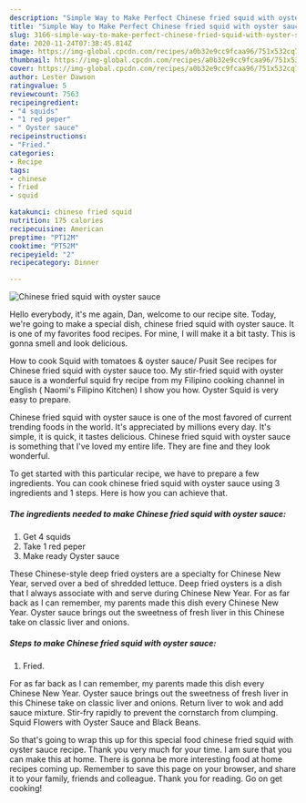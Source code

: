 ```yaml
---
description: "Simple Way to Make Perfect Chinese fried squid with oyster sauce"
title: "Simple Way to Make Perfect Chinese fried squid with oyster sauce"
slug: 3166-simple-way-to-make-perfect-chinese-fried-squid-with-oyster-sauce
date: 2020-11-24T07:38:45.814Z
image: https://img-global.cpcdn.com/recipes/a0b32e9cc9fcaa96/751x532cq70/chinese-fried-squid-with-oyster-sauce-recipe-main-photo.jpg
thumbnail: https://img-global.cpcdn.com/recipes/a0b32e9cc9fcaa96/751x532cq70/chinese-fried-squid-with-oyster-sauce-recipe-main-photo.jpg
cover: https://img-global.cpcdn.com/recipes/a0b32e9cc9fcaa96/751x532cq70/chinese-fried-squid-with-oyster-sauce-recipe-main-photo.jpg
author: Lester Dawson
ratingvalue: 5
reviewcount: 7563
recipeingredient:
- "4 squids"
- "1 red peper"
- " Oyster sauce"
recipeinstructions:
- "Fried."
categories:
- Recipe
tags:
- chinese
- fried
- squid

katakunci: chinese fried squid 
nutrition: 175 calories
recipecuisine: American
preptime: "PT12M"
cooktime: "PT52M"
recipeyield: "2"
recipecategory: Dinner

---
```



![Chinese fried squid with oyster sauce](https://img-global.cpcdn.com/recipes/a0b32e9cc9fcaa96/751x532cq70/chinese-fried-squid-with-oyster-sauce-recipe-main-photo.jpg)

Hello everybody, it's me again, Dan, welcome to our recipe site. Today, we're going to make a special dish, chinese fried squid with oyster sauce. It is one of my favorites food recipes. For mine, I will make it a bit tasty. This is gonna smell and look delicious.

How to cook Squid with tomatoes &amp; oyster sauce/ Pusit See recipes for Chinese fried squid with oyster sauce too. My stir-fried squid with oyster sauce is a wonderful squid fry recipe from my Filipino cooking channel in English ( Naomi&#39;s Filipino Kitchen) I show you how. Oyster Squid is very easy to prepare.

Chinese fried squid with oyster sauce is one of the most favored of current trending foods in the world. It's appreciated by millions every day. It's simple, it is quick, it tastes delicious. Chinese fried squid with oyster sauce is something that I've loved my entire life. They are fine and they look wonderful.


To get started with this particular recipe, we have to prepare a few ingredients. You can cook chinese fried squid with oyster sauce using 3 ingredients and 1 steps. Here is how you can achieve that.

<!--inarticleads1-->

##### The ingredients needed to make Chinese fried squid with oyster sauce:

1. Get 4 squids
1. Take 1 red peper
1. Make ready  Oyster sauce


These Chinese-style deep fried oysters are a specialty for Chinese New Year, served over a bed of shredded lettuce. Deep fried oysters is a dish that I always associate with and serve during Chinese New Year. For as far back as I can remember, my parents made this dish every Chinese New Year. Oyster sauce brings out the sweetness of fresh liver in this Chinese take on classic liver and onions. 

<!--inarticleads2-->

##### Steps to make Chinese fried squid with oyster sauce:

1. Fried.


For as far back as I can remember, my parents made this dish every Chinese New Year. Oyster sauce brings out the sweetness of fresh liver in this Chinese take on classic liver and onions. Return liver to wok and add sauce mixture. Stir-fry rapidly to prevent the cornstarch from clumping. Squid Flowers with Oyster Sauce and Black Beans. 

So that's going to wrap this up for this special food chinese fried squid with oyster sauce recipe. Thank you very much for your time. I am sure that you can make this at home. There is gonna be more interesting food at home recipes coming up. Remember to save this page on your browser, and share it to your family, friends and colleague. Thank you for reading. Go on get cooking!
